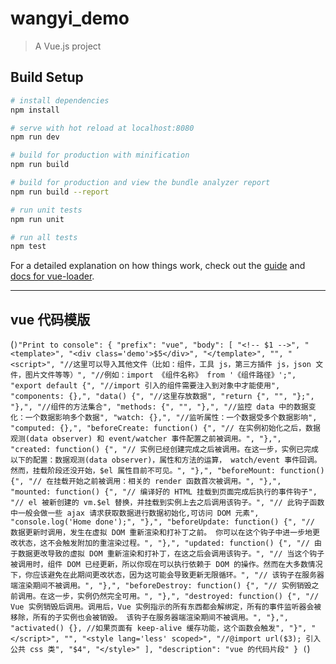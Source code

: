 # wangyi_demo

> A Vue.js project

## Build Setup

```bash
# install dependencies
npm install

# serve with hot reload at localhost:8080
npm run dev

# build for production with minification
npm run build

# build for production and view the bundle analyzer report
npm run build --report

# run unit tests
npm run unit

# run all tests
npm test
```

For a detailed explanation on how things work, check out the [guide](http://vuejs-templates.github.io/webpack/) and [docs for vue-loader](http://vuejs.github.io/vue-loader).

---

## vue 代码模版

(`)"Print to console": { "prefix": "vue", "body": [ "<!-- $1 -->", "<template>", "<div class='demo'>$5</div>", "</template>", "", "<script>", "//这里可以导入其他文件（比如：组件，工具 js，第三方插件 js，json 文件，图片文件等等）", "//例如：import 《组件名称》 from '《组件路径》';", "export default {", "//import 引入的组件需要注入到对象中才能使用", "components: {},", "data() {", "//这里存放数据", "return {", "", "};", "},", "//组件的方法集合", "methods: {", "", "},", "//监控 data 中的数据变化：一个数据影响多个数据", "watch: {},", "//监听属性：一个数据受多个数据影响", "computed: {},", "beforeCreate: function() {", "// 在实例初始化之后，数据观测(data observer) 和 event/watcher 事件配置之前被调用。", "},", "created: function() {", "// 实例已经创建完成之后被调用。在这一步，实例已完成以下的配置：数据观测(data observer)，属性和方法的运算， watch/event 事件回调。然而，挂载阶段还没开始，$el 属性目前不可见。", "},", "beforeMount: function() {", "// 在挂载开始之前被调用：相关的 render 函数首次被调用。", "},", "mounted: function() {", "// 编译好的 HTML 挂载到页面完成后执行的事件钩子", "// el 被新创建的 vm.$el 替换，并挂载到实例上去之后调用该钩子。", "// 此钩子函数中一般会做一些 ajax 请求获取数据进行数据初始化,可访问 DOM 元素", "console.log('Home done');", "},", "beforeUpdate: function() {", "// 数据更新时调用，发生在虚拟 DOM 重新渲染和打补丁之前。 你可以在这个钩子中进一步地更改状态，这不会触发附加的重渲染过程。", "},", "updated: function() {", "// 由于数据更改导致的虚拟 DOM 重新渲染和打补丁，在这之后会调用该钩子。", "// 当这个钩子被调用时，组件 DOM 已经更新，所以你现在可以执行依赖于 DOM 的操作。然而在大多数情况下，你应该避免在此期间更改状态，因为这可能会导致更新无限循环。", "// 该钩子在服务器端渲染期间不被调用。", "},", "beforeDestroy: function() {", "// 实例销毁之前调用。在这一步，实例仍然完全可用。", "},", "destroyed: function() {", "// Vue 实例销毁后调用。调用后，Vue 实例指示的所有东西都会解绑定，所有的事件监听器会被移除，所有的子实例也会被销毁。 该钩子在服务器端渲染期间不被调用。", "},", "activated() {}, //如果页面有 keep-alive 缓存功能，这个函数会触发", "}", "</script>", "", "<style lang='less' scoped>", "//@import url($3); 引入公共 css 类", "$4", "</style>" ], "description": "vue 的代码片段" } (`)
